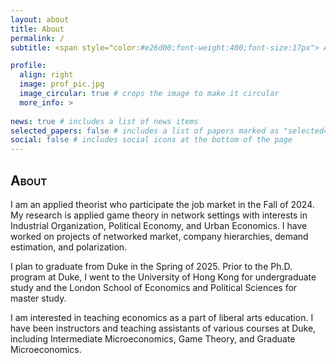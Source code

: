 ```yaml
---
layout: about
title: About
permalink: /
subtitle: <span style="color:#e26d00;font-weight:400;font-size:17px"> Applied Theory • Network Economics • Industrial Organization </span><p>Department of Economics, Duke University</p> <p>hopan [dot] shum [at] duke [dot] edu</p>

profile:
  align: right
  image: prof_pic.jpg
  image_circular: true # crops the image to make it circular
  more_info: >
   
news: true # includes a list of news items
selected_papers: false # includes a list of papers marked as "selected={true}"
social: false # includes social icons at the bottom of the page
---
```


<h2 style="font-variant: small-caps;">About</h2>
I am an applied theorist who participate the job market in the Fall of 2024. My research is applied game theory in network settings with interests in Industrial Organization, Political Economy, and Urban Economics. I have worked on projects of networked market, company hierarchies, demand estimation, and polarization.

I plan to graduate from Duke in the Spring of 2025. Prior to the Ph.D. program at Duke, I went to the University of Hong Kong for undergraduate study and the London School of Economics and Political Sciences for master study.

I am interested in teaching economics as a part of liberal arts education. I have been instructors and teaching assistants of various courses at Duke, including Intermediate Microeconomics, Game Theory, and Graduate Microeconomics.